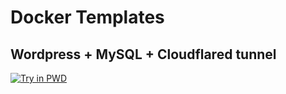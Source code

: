 # Docker Templates
## Wordpress + MySQL + Cloudflared tunnel
[![Try in PWD](https://github.com/play-with-docker/stacks/raw/cff22438cb4195ace27f9b15784bbb497047afa7/assets/images/button.png)](http://play-with-docker.com?stack=https://raw.githubusercontent.com/chihuynhminh/docker-templates/master/templates/wordpress/wordpress-with-cloudflared.yml)

